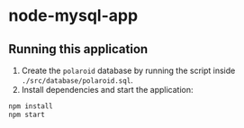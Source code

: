 # node-mysql-app

## Running this application

1. Create the `polaroid` database by running the script inside `./src/database/polaroid.sql`.
2. Install dependencies and start the application:

```sh
npm install
npm start
```
